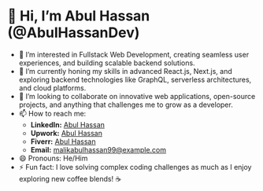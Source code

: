# 👋 Hi, I’m Abul Hassan (@AbulHassanDev)

- 👀 I’m interested in Fullstack Web Development, creating seamless user experiences, and building scalable backend solutions.  
- 🌱 I’m currently honing my skills in advanced React.js, Next.js, and exploring backend technologies like GraphQL, serverless architectures, and cloud platforms.  
- 💞️ I’m looking to collaborate on innovative web applications, open-source projects, and anything that challenges me to grow as a developer.  
- 📫 How to reach me:  
  - **LinkedIn:** [Abul Hassan](https://www.linkedin.com/in/abul-hassan-2a71b722a)  
  - **Upwork:** [Abul Hassan](https://www.upwork.com/freelancers/~abulhassan)  
  - **Fiverr:** [Abul Hassan](https://www.fiverr.com/abulhassan)  
  - **Email:** [malikabulhassan99@example.com](mailto:malikabulhassan99@example.com)  
- 😄 Pronouns: He/Him  
- ⚡ Fun fact: I love solving complex coding challenges as much as I enjoy exploring new coffee blends! ☕  

